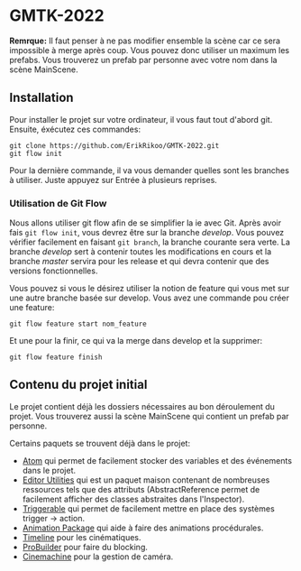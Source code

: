 # GMTK-2022

**Remrque:** Il faut penser à ne pas modifier ensemble la scène car ce sera impossible à merge après coup. Vous pouvez donc utiliser un maximum les prefabs. Vous trouverez un prefab par personne avec votre nom dans la scène MainScene.

## Installation
Pour installer le projet sur votre ordinateur, il vous faut tout d'abord git. Ensuite, éxécutez ces commandes:
```
git clone https://github.com/ErikRikoo/GMTK-2022.git
git flow init
```
Pour la dernière commande, il va vous demander quelles sont les branches à utiliser. Juste appuyez sur Entrée à plusieurs reprises.

### Utilisation de Git Flow
Nous allons utiliser git flow afin de se simplifier la ie avec Git. Après avoir fais `git flow init`, vous devrez être sur la branche *develop*. Vous pouvez vérifier facilement en faisant `git branch`, la branche courante sera verte. La branche *develop* sert à contenir toutes les modifications en cours et la branche *master* servira pour les release et qui devra contenir que des versions fonctionnelles.

Vous pouvez si vous le désirez utiliser la notion de feature qui vous met sur une autre branche basée sur develop. Vous avez une commande pou créer une feature:
```
git flow feature start nom_feature
```

Et une pour la finir, ce qui va la merge dans develop et la supprimer:
```
git flow feature finish
```

## Contenu du projet initial
Le projet contient déjà les dossiers nécessaires au bon déroulement du projet. Vous trouverez aussi la scène MainScene qui contient un prefab par personne.

Certains paquets se trouvent déjà dans le projet:
- [Atom](https://github.com/unity-atoms/unity-atoms) qui permet de facilement stocker des variables et des événements dans le projet.
- [Editor Utilities](https://github.com/ErikRikoo/com.rikoo.editor-utilities) qui est un paquet maison contenant de nombreuses ressources tels que des attributs (AbstractReference permet de facilement afficher des classes abstraites dans l'Inspector).
- [Triggerable](https://github.com/ErikRikoo/com.rikoo.triggerable) qui permet de facilement mettre en place des systèmes trigger -> action.
- [Animation Package](https://docs.unity3d.com/Packages/com.unity.animation.rigging@0.2/manual/index.html) qui aide à faire des animations procédurales.
- [Timeline](https://docs.unity3d.com/Packages/com.unity.timeline@1.2/manual/index.html) pour les cinématiques.
- [ProBuilder](https://docs.unity3d.com/Packages/com.unity.probuilder@4.0/manual/index.html) pour faire du blocking.
- [Cinemachine](https://docs.unity3d.com/Packages/com.unity.cinemachine@2.8/manual/index.html) pour la gestion de caméra.
